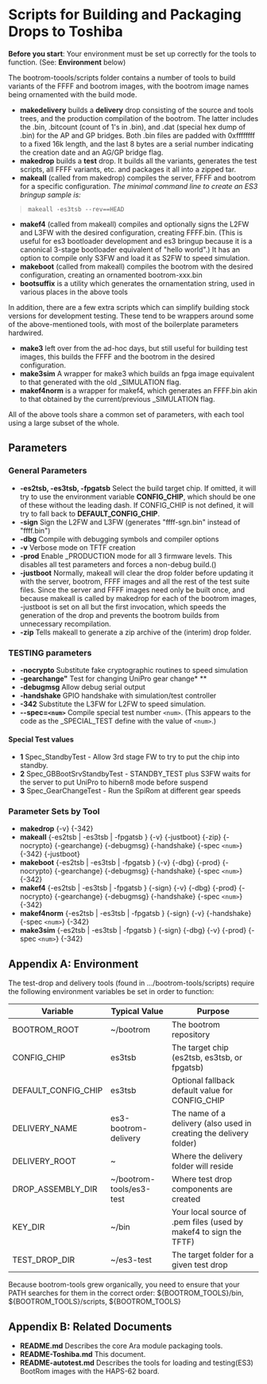 # Scripts for Building and Packaging Drops to Toshiba
**Before you start**: Your environment must be set up
correctly for the tools to function. (See: **Environment** below)

The bootrom-toools/scripts folder contains a number of tools to build
variants of the FFFF and bootrom images, with the bootrom
image names being ornamented with the build mode.

* **makedelivery** builds a **delivery** drop consisting of the source and
  tools trees, and the production compilation of the bootrom. The latter
  includes the .bin, .bitcount (count of 1's in .bin), and .dat (special
  hex dump of .bin) for the AP and GP bridges. Both .bin files are padded
  with 0xffffffff to a fixed 16k length, and the last 8 bytes are a
  serial number indicating the creation date and an AG/GP bridge flag.
* **makedrop** builds a **test** drop. It builds all the variants, generates the
  test scripts, all FFFF variants, etc. and packages it all into a zipped
  tar.
* **makeall** (called from makedrop) compiles the server, FFFF and bootrom for
  a specific configuration.
  *The minimal command line to create an ES3 bringup sample is:*
  
> `makeall -es3tsb --rev==HEAD`

* **makef4** (called from makeall) compiles and optionally signs the L2FW
  and L3FW with the desired configuration, creating FFFF.bin. (This is
  useful for es3 bootloader development and es3 bringup because it is a
  canonical 3-stage bootloader equivalent of "hello world".) It has an
  option to compile only S3FW and load it as S2FW to speed simulation.
* **makeboot** (called from makeall) compiles the bootrom with the desired
  configuration, creating an ornamented bootrom-xxx.bin
* **bootsuffix** is a utility which generates the ornamentation string, used
in various places in the above tools

In addition, there are a few extra scripts which can simplify building
stock versions for development testing. These tend to be wrappers around
some of the above-mentioned tools, with most of the boilerplate parameters
hardwired.

* **make3** left over from the ad-hoc days, but still useful for building
test images, this builds the FFFF and the bootrom in the desired
configuration.
* **make3sim** A wrapper for make3 which builds an fpga image equivalent to
  that generated with the old _SIMULATION flag.
* **makef4norm** is a wrapper for makef4, which generates an FFFF.bin
akin to that obtained by the current/previous _SIMULATION flag.

All of the above tools share a common set of parameters, with each tool
using a large subset of the whole.

##  Parameters
### General Parameters
* **-es2tsb, -es3tsb, -fpgatsb** Select the build target chip.
If omitted, it will try to use the environment variable
**CONFIG_CHIP**, which should be one of these without the leading dash.
If CONFIG_CHIP is not defined, it will try to fall back to
**DEFAULT_CONFIG_CHIP**.
* **-sign** Sign the L2FW and L3FW (generates "ffff-sgn.bin" instead of
"ffff.bin")
* **-dbg** Compile with debugging symbols and compiler options
* **-v** Verbose mode on TFTF creation
* **-prod** Enable _PRODUCTION mode for all 3 firmware levels.
This disables all test parameters and forces a non-debug build.()
* **-justboot** Normally, makeall will clear the drop folder before
updating it with the server, bootrom, FFFF images and all the rest of
the test suite files. Since the server and FFFF images need only be
built once, and because makeall is called by makedrop for each of the
bootrom images, -justboot is set on all but the first invocation, which
speeds the generation of the drop and prevents the bootrom builds from
unnecessary recompilation.
* **-zip** Tells makeall to generate a zip archive of the (interim) drop folder.

### TESTING parameters
* **-nocrypto** Substitute fake cryptographic routines to speed simulation
* **-gearchange"** Test for changing UniPro gear change* **
* **-debugmsg** Allow debug serial output
* **-handshake** GPIO handshake with simulation/test controller
* **-342** Substitute the L3FW for L2FW to speed simulation.
* **--spec=`<num>`** Compile special test number `<num>`.
(This appears to the code as the _SPECIAL_TEST define with the value of `<num>`.)

#### Special Test values
* **1** Spec_StandbyTest - Allow 3rd stage FW to try to put the chip
into standby. 
* **2** Spec_GBBootSrvStandbyTest - STANDBY_TEST plus S3FW waits for the
server to put UniPro to hibern8 mode before suspend
* **3** Spec_GearChangeTest - Run the SpiRom at different gear speeds

### Parameter Sets by Tool
* **makedrop** {-v} {-342}
* **makeall** {-es2tsb | -es3tsb | -fpgatsb } {-v} {-justboot} {-zip}
{-nocrypto} {-gearchange} {-debugmsg} {-handshake}
{-spec `<num>`} {-342}
{-justboot}
* **makeboot** {-es2tsb | -es3tsb | -fpgatsb } {-v} {-dbg} {-prod}
{-nocrypto} {-gearchange} {-debugmsg} {-handshake}
{-spec `<num>`} {-342}
* **makef4** {-es2tsb | -es3tsb | -fpgatsb } {-sign} {-v} {-dbg} {-prod}
{-nocrypto} {-gearchange} {-debugmsg} {-handshake}
{-spec `<num>`} {-342}
* **makef4norm** {-es2tsb | -es3tsb | -fpgatsb } {-sign} {-v}
{-handshake} {-spec `<num>`} {-342}
* **make3sim** {-es2tsb | -es3tsb | -fpgatsb } {-sign} {-dbg} {-v} {-prod}
{-spec `<num>`} {-342}


## Appendix A: Environment
The test-drop and delivery tools (found in .../bootrom-tools/scripts)
require the following environment variables be set in order to function:

Variable | Typical Value | Purpose
-------- | ------------- | -------
BOOTROM_ROOT | ~/bootrom | The bootrom repository
CONFIG_CHIP | es3tsb | The target chip (es2tsb, es3tsb, or fpgatsb)
DEFAULT_CONFIG_CHIP | es3tsb | Optional fallback default value for CONFIG_CHIP
DELIVERY_NAME | es3-bootrom-delivery | The name of a delivery (also used in creating the delivery folder)
DELIVERY_ROOT | ~ | Where the delivery folder will reside
DROP_ASSEMBLY_DIR | ~/bootrom-tools/es3-test | Where test drop components are created
KEY_DIR | ~/bin | Your local source of .pem files (used by makef4 to sign the TFTF)
TEST_DROP_DIR | ~/es3-test | The target folder for a given test drop

Because bootrom-tools grew organically, you need to ensure that
your PATH searches for them in the correct order:
${BOOTROM_TOOLS}/bin, ${BOOTROM_TOOLS}/scripts, ${BOOTROM_TOOLS}

## Appendix B: Related Documents
* **README.md** Describes the core Ara module packaging tools.
* **README-Toshiba.md** This document.
* **README-autotest.md** Describes the tools for loading and testing(ES3)
BootRom images with the HAPS-62 board.
